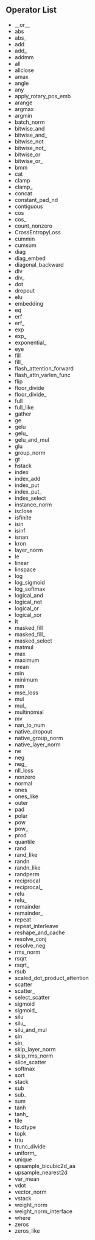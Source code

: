 ## Operator List

- \_\_or\_\_
- abs
- abs\_
- add
- add\_
- addmm
- all
- allclose
- amax
- angle
- any
- apply_rotary_pos_emb
- arange
- argmax
- argmin
- batch_norm
- bitwise_and
- bitwise_and\_
- bitwise_not
- bitwise_not\_
- bitwise_or
- bitwise_or\_
- bmm
- cat
- clamp
- clamp\_
- concat
- constant_pad_nd
- contiguous
- cos
- cos\_
- count_nonzero
- CrossEntropyLoss
- cummin
- cumsum
- diag
- diag_embed
- diagonal_backward
- div
- div\_
- dot
- dropout
- elu
- embedding
- eq
- erf
- erf\_
- exp
- exp\_
- exponential\_
- eye
- fill
- fill\_
- flash_attention_forward
- flash_attn_varlen_func
- flip
- floor_divide
- floor_divide\_
- full
- full_like
- gather
- ge
- gelu
- gelu\_
- gelu_and_mul
- glu
- group_norm
- gt
- hstack
- index
- index_add
- index_put
- index_put\_
- index_select
- instance_norm
- isclose
- isfinite
- isin
- isinf
- isnan
- kron
- layer_norm
- le
- linear
- linspace
- log
- log_sigmoid
- log_softmax
- logical_and
- logical_not
- logical_or
- logical_xor
- lt
- masked_fill
- masked_fill\_
- masked_select
- matmul
- max
- maximum
- mean
- min
- minimum
- mm
- mse_loss
- mul
- mul\_
- multinomial
- mv
- nan_to_num
- native_dropout
- native_group_norm
- native_layer_norm
- ne
- neg
- neg\_
- nll_loss
- nonzero
- normal
- ones
- ones_like
- outer
- pad
- polar
- pow
- pow\_
- prod
- quantile
- rand
- rand_like
- randn
- randn_like
- randperm
- reciprocal
- reciprocal\_
- relu
- relu\_
- remainder
- remainder\_
- repeat
- repeat_interleave
- reshape_and_cache
- resolve_conj
- resolve_neg
- rms_norm
- rsqrt
- rsqrt\_
- rsub
- scaled_dot_product_attention
- scatter
- scatter\_
- select_scatter
- sigmoid
- sigmoid\_
- silu
- silu\_
- silu_and_mul
- sin
- sin\_
- skip_layer_norm
- skip_rms_norm
- slice_scatter
- softmax
- sort
- stack
- sub
- sub\_
- sum
- tanh
- tanh\_
- tile
- to.dtype
- topk
- triu
- trunc_divide
- uniform\_
- unique
- upsample_bicubic2d_aa
- upsample_nearest2d
- var_mean
- vdot
- vector_norm
- vstack
- weight_norm
- weight_norm_interface
- where
- zeros
- zeros_like
